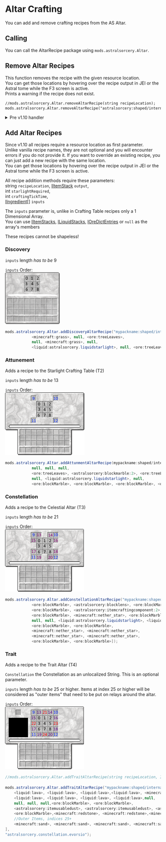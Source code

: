 # Altar Crafting

You can add and remove crafting recipes from the AS Altar.

## Calling

You can call the AltarRecipe package using `mods.astralsorcery.Altar`.

## Remove Altar Recipes

This function removes the recipe with the given resource location.  
You can get those locations by hovering over the recipe output in JEI or the Astral tome while the F3 screen is active.  
Prints a warning if the recipe does not exist.

    //mods.astralsorcery.Altar.removeAltarRecipe(string recipeLocation);
    mods.astralsorcery.Altar.removeAltarRecipe("astralsorcery:shaped/internal/altar/lightwell");
    

<details><summary>Pre v1.10 handler</summary> This function removes the first recipe it finds that returns provided [IItemStack](/Vanilla/Items/IItemStack/) `output` and uses the provided altar level.  
If there are multiple recipes that return the provided output, you need to call this method multiple times!

| Altar Level | Level Name               |
| ----------- | ------------------------ |
| 0           | Luminous Crafting Table  |
| 1           | Starlight Crafting Altar |
| 2           | Celestial Altar          |

```JAVA
//mods.astralsorcery.Altar.removeAltarRecipe(IItemStack output, int altarLevel);
mods.astralsorcery.Altar.removeAltarRecipe(<astralsorcery:blockblackmarble>, 0);
```

</details>

## Add Altar Recipes

Since v1.10 all recipes require a resource location as first parameter.  
Unlike vanilla recipe names, they are not optional and you will encounter errors if you do not provide it. If you want to override an existing recipe, you can just add a new recipe with the same location.  
You can get those locations by hovering over the recipe output in JEI or the Astral tome while the F3 screen is active.

All recipe addition methods require these parameters:  
string `recipeLocation`, [IItemStack](/Vanilla/Items/IItemStack/) `output`,  
int `starlightRequired`,  
int `craftingTickTime`,  
[IIngredient](/Vanilla/Variable_Types/IIngredient/)[] `inputs`

The `inputs` parameter is, unlike in Crafting Table recipes only a 1 Dimensional Array.  
You can use [IItemStacks](/Vanilla/Items/IItemStack/), [ILiquidStacks](/Vanilla/Liquids/ILiquidStack/), [IOreDictEntries](/Vanilla/OreDict/IOreDictEntry/) or `null` as the array's members

These recipes cannot be shapeless!

### Discovery

`inputs` length *has to be* 9

`inputs` Order:  
![Inputs Order](Assets/guialtar1.png)

```JAVA
mods.astralsorcery.Altar.addDiscoveryAltarRecipe("mypackname:shaped/internal/altar/dirtfromstuff", <minecraft:dirt>, 200, 200, [
            <minecraft:grass>, null, <ore:treeLeaves>,
            null, <minecraft:grass>, null,
            <liquid:astralsorcery.liquidstarlight>, null, <ore:treeLeaves>]);
```

### Attunement

Adds a recipe to the Starlight Crafting Table (T2)

`inputs` length *has to be* 13

`inputs` Order:  
![Inputs Order](Assets/guialtar2.png)

```JAVA
mods.astralsorcery.Altar.addAttunmentAltarRecipe(mypackname:shaped/internal/altar/iguessmarble", <minecraft:dirt>, 500, 300, [
            null, null, null,
            <ore:treeLeaves>, <astralsorcery:blockmarble:2>, <ore:treeLeaves>,
            null, <liquid:astralsorcery.liquidstarlight>, null,
            <ore:blockMarble>, <ore:blockMarble>, <ore:blockMarble>, <ore:blockMarble>]);
```

### Constellation

Adds a recipe to the Celestial Altar (T3)

`inputs` length *has to be* 21

`inputs` Order:  
![Inputs Order](Assets/guialtar3.png)

```JAVA
mods.astralsorcery.Altar.addConstellationAltarRecipe("mypackname:shaped/internal/altar/thisisveryexpensive", <astralsorcery:itemcraftingcomponent:2>, 2000, 10, [
            <ore:blockMarble>, <astralsorcery:blocklens>, <ore:blockMarble>,
            <ore:blockMarble>, <astralsorcery:itemcraftingcomponent:2>, <ore:blockMarble>,
            <ore:blockMarble>, <minecraft:nether_star>, <ore:blockMarble>,
            null, null, <liquid:astralsorcery.liquidstarlight>, <liquid:astralsorcery.liquidstarlight>,
            <ore:blockMarble>, <ore:blockMarble>,
            <minecraft:nether_star>, <minecraft:nether_star>,
            <minecraft:nether_star>, <minecraft:nether_star>,
            <ore:blockMarble>, <ore:blockMarble>]);
```

### Trait

Adds a recipe to the Trait Altar (T4)

`Constellation` the Constellation as an unlocalized String. This is an optional parameter.

`inputs` length *has to be* 25 or higher. Items at index 25 or higher will be considered as "outer items" that need to be put on relays around the altar.

`inputs` Order:  
![Inputs Order](Assets/guialtar4.png)

```JAVA
//mods.astralsorcery.Altar.addTraitAltarRecipe(string recipeLocation, IItemStack output, int starlight, int craftTickTime, IIngredient[] inputs, @optional String iRequiredConstellationFocusName);

mods.astralsorcery.Altar.addTraitAltarRecipe("mypackname:shaped/internal/altar/seemsalotforjusttnt", <minecraft:tnt>, 4500, 100, [
    <liquid:lava>, <liquid:lava>, <liquid:lava>,<liquid:lava>, <minecraft:gunpowder>, 
    <liquid:lava>, <liquid:lava>, <liquid:lava>, <liquid:lava>,null, 
    null, null, null,<ore:blockMarble>, <ore:blockMarble>,
    <astralsorcery:itemusabledust>, <astralsorcery:itemusabledust>, <astralsorcery:itemusabledust>, <astralsorcery:itemusabledust>,<ore:blockMarble>, 
    <ore:blockMarble>,<minecraft:redstone>, <minecraft:redstone>,<minecraft:redstone>, <minecraft:redstone>,
    //Outer Items, indices 25+
    <minecraft:sand>, <minecraft:sand>, <minecraft:sand>, <minecraft:sand>, <minecraft:sand>
],
"astralsorcery.constellation.evorsio");
```